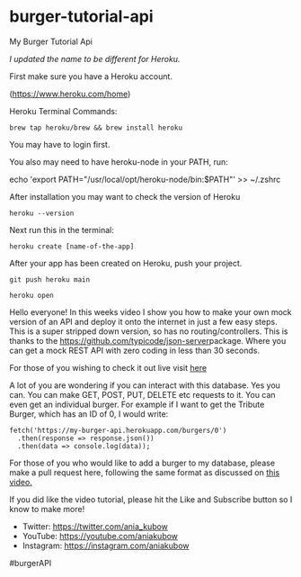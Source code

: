 # burger-tutorial-api
My Burger Tutorial Api

*I updated the name to be different for Heroku.*

First make sure you have a Heroku account.

(https://www.heroku.com/home)

Heroku Terminal Commands:

```console
brew tap heroku/brew && brew install heroku
```

You may have to login first.

You also may need to have heroku-node in your PATH, run:

  echo 'export PATH="/usr/local/opt/heroku-node/bin:$PATH"' >> ~/.zshrc
  
After installation you may want to check the version of Heroku

```console
heroku --version
```
Next run this in the terminal:

```console
heroku create [name-of-the-app]
```
After your app has been created on Heroku, push your project.
```console
git push heroku main
```
```console
heroku open
```
Hello everyone! In this weeks video I show you how to make your own mock version of an API and deploy it onto the internet in just a few easy steps. This is a super stripped down version, so has no routing/controllers. This is thanks to the https://github.com/typicode/json-server​ package. Where you can get a mock REST API with zero coding in less than 30 seconds.

For those of you wishing to check it out live visit [here](https://my-burger-api.herokuapp.com/)

A lot of you are wondering if you can interact with this database. Yes you can. You can make GET, POST, PUT, DELETE etc requests to it. You can even get an individual burger. For example if I want to get the Tribute Burger, which has an ID of 0, I would write: 

```
fetch('https://my-burger-api.herokuapp.com/burgers/0')
  .then(response => response.json())
  .then(data => console.log(data));
```

For those of you who would like to add a burger to my database, please make a pull request here, following the same format as discussed on [this video.](https://youtu.be/FLnxgSZ0DG4)

If you did like the video tutorial, please hit the Like and Subscribe button so I know to make more!

* Twitter: https://twitter.com/ania_kubow
* YouTube: https://youtube.com/aniakubow
* Instagram: https://instagram.com/aniakubow

#burgerAPI
